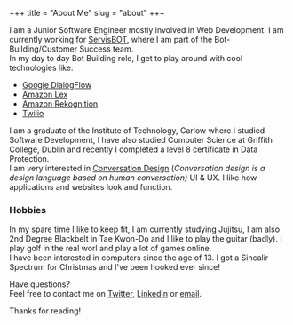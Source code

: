 +++
title = "About Me"
slug = "about"
+++

I am a Junior Software Engineer mostly involved in Web Development. I am currently working for [ServisBOT](https://servisbot.com/), where I am part of the Bot-Building/Customer Success team.  
In my day to day Bot Building role, I get to play around with cool technologies like:

- [Google DialogFlow](https://en.wikipedia.org/wiki/Dialogflow)
- [Amazon Lex](https://aws.amazon.com/lex/)
- [Amazon Rekognition](https://aws.amazon.com/rekognition/?blog-cards.sort-by=item.additionalFields.createdDate&blog-cards.sort-order=desc)
- [Twilio](https://ahoy.twilio.com/twilio-products?utm_source=google&utm_medium=cpc&utm_term=twilio&utm_campaign=G_S_Brand_EMEA_UK&IRE_mCPC=&gclid=EAIaIQobChMI35Ppq_a66gIVGLLtCh36-gbiEAAYASAAEgKdw_D_BwE&gclsrc=aw.ds)

I am a graduate of the Institute of Technology, Carlow where I studied Software Development, I have also studied Computer Science at Griffith College, Dublin and recently I completed a level 8 certificate in Data Protection.  
I am very interested in [Conversation Design](https://designguidelines.withgoogle.com/conversation/conversation-design/what-is-conversation-design.html#:~:text=Conversation%20design%20is%20a%20design,based%20on%20pen%20and%20paper.&text=It's%20a%20synthesis%20of%20several,audio%20design%2C%20and%20UX%20writing.) (_Conversation design is a design language based on human conversation)_ UI & UX. I like how applications and websites look and function.

### Hobbies

In my spare time I like to keep fit, I am currently studying Jujitsu, I am also 2nd Degree Blackbelt in Tae Kwon-Do and I like to play the guitar (badly). I play golf in the real worl and play a lot of games online.  
I have been interested in computers since the age of 13. I got a Sincalir Spectrum for Christmas and I've been hooked ever since!

Have questions?  
Feel free to contact me on [Twitter](https://twitter.com/karlkavo), [LinkedIn](https://www.linkedin.com/in/karlkavanagh1971/) or [email](mailto:karlkavo@gmail.com).

Thanks for reading!
